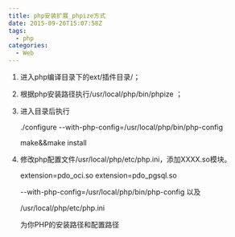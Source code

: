 ```yaml
---
title: php安装扩展_phpize方式
date: 2015-09-26T15:07:58Z
tags:
  - php
categories:
  - Web
---
```


 1. 进入php编译目录下的ext/插件目录/；
 2. 根据php安装路径执行/usr/local/php/bin/phpize ；
 3. 进入目录后执行

     ./configure --with-php-config=/usr/local/php/bin/php-config
     
    make&&make install

 4. 修改php配置文件/usr/local/php/etc/php.ini，添加XXXX.so模块。
 
	extension=pdo_oci.so
	extension=pdo_pgsql.so

	--with-php-config=/usr/local/php/bin/php-config
以及

	/usr/local/php/etc/php.ini

	为你PHP的安装路径和配置路径